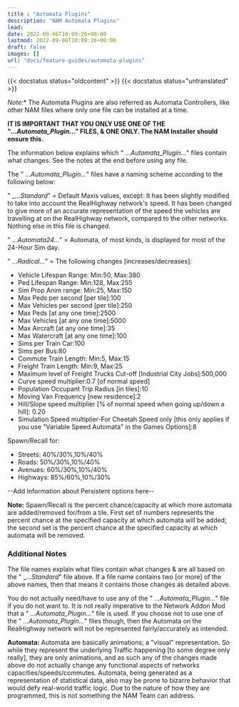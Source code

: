 ```yaml
---
title : "Automata Plugins"
description: "NAM Automata Plugins"
lead: 
date: 2022-09-06T10:09:26+00:00
lastmod: 2022-09-06T10:09:26+00:00
draft: false
images: []
url: "docs/feature-guides/automata-plugins"
---
```


{{< docstatus status="oldcontent" >}}
{{< docstatus status="untranslated" >}}

*Note:** The Automata Plugins are also referred as Automata Controllers, like other NAM files where only one file can be installed at a time.

**IT IS IMPORTANT THAT YOU ONLY USE ONE OF THE "...*Automata_Plugin*..." FILES, & ONE ONLY. The NAM Installer should ensure this.**

The information below explains which " *...*Automata_Plugin*...*" files contain what changes. See the notes at the end before using any file.

The " *...*Automata_Plugin*...*" files have a naming scheme according to the following below:

" _...*Standard*" = Default Maxis values, except: It has been slightly modified to take into account the RealHighway network's speed. It has been changed to give more of an accurate representation of the speed the vehicles are travelling at on the RealHighway network, compared to the other networks. Nothing else in this file is changed.

" *...*Automata24*...*" = Automata, of most kinds, is displayed for most of the 24-Hour Sim day.

" *...*Radical*...*" = The following changes [increases/decreases]:

* Vehicle Lifespan Range: Min:50, Max:380
* Ped Lifespan Range: Min:128, Max:255
* Sim Prop Anim range: Min:25, Max:150
* Max Peds per second [per tile]:100
* Max Vehicles per second [per tile]:250
* Max Peds [at any one time]:2500
* Max Vehicles [at any one time]:5000
* Max Aircraft [at any one time]:35
* Max Watercraft [at any one time]:100
* Sims per Train Car:100
* Sims per Bus:80
* Commute Train Length: Min:5, Max:15
* Freight Train Length: Min:9, Max:25
* Maximum level of Freight Trucks Cut-off [Industrial City Jobs]:500,000
* Curve speed multiplier:0.7 [of normal speed]
* Population Occupant Trip Radius [in tiles]:10
* Moving Van Frequency [new residence]:2
* Hill/Slope speed multiplier [% of normal speed when going up/down a hill]: 0.20
* Simulation Speed multiplier-For Cheetah Speed only [this only applies if you use "Variable Speed Automata" in the Games Options]:8

Spawn/Recall for:

* Streets: 40%/30%,10%/40%
* Roads: 50%/30%,10%/40%
* Avenues: 60%/30%,10%/40%
* Highways: 85%/60%,10%/30%

--Add Information about Persistent options here--

**Note:** Spawn/Recall is the percent chance/capacity at which more automata are added/removed for/from a tile. First set of numbers represents the percent chance at the specified capacity at which automata will be added; the second set is the percent chance at the specified capacity at which automata will be removed.

### Additional Notes

The file names explain what files contain what changes & are all based on the " _...*Standard*" file above. If a file name contains two [or more] of the above names, then that means it contains those changes as detailed above.

You do not actually need/have to use any of the " *...*Automata_Plugin*...*" file if you do not want to. It is not really imperative to the Network Addon Mod that a " *...*Automata_Plugin*...*" file is used. If you choose not to use one of the " *...*Automata_Plugin*...*" files though, then the Automata on the RealHighway network will not be represented fairly/accurately as intended.

**Automata:** Automata are basically animations; a "visual" representation. So while they represent the underlying Traffic happening [to some degree only really], they are only animations, and as such any of the changes made above do not actually change any functional aspects of networks capacities/speeds/commutes. Automata, being generated as a representation of statistical data, also may be prone to bizarre behavior that would defy real-world traffic logic. Due to the nature of how they are programmed, this is not something the NAM Team can address.
